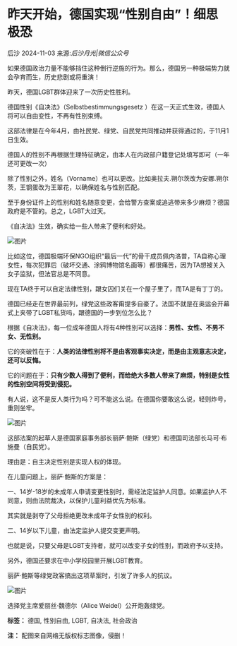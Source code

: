 # 昨天开始，德国实现“性别自由”！细思极恐

后沙 2024-11-03 来源:_后沙月光|微信公众号_

如果德国政治力量不能够挡住这种倒行逆施的行为。那么，德国另一种极端势力就会孕育而生，历史悲剧或将重演！

昨天，德国LGBT群体迎来了一次历史性胜利。

德国性别《自决法》（Selbstbestimmungsgesetz ）在这一天正式生效，德国人将可以自由变性，不再有性别束缚。

这部法律是在今年4月，由社民党、绿党、自民党共同推动并获得通过的，于11月1日生效。

德国人的性别不再根据生理特征确定，由本人在内政部户籍登记处填写即可（一年还可更改一次）

除了性别之外，姓名（Vorname）也可以更改。比如奥拉夫.朔尔茨改为安娜.朔尔茨，王钢蛋改为王翠花，以确保姓名与性别匹配。

至于身份证件上的性别和姓名随意变更，会给警方查案或追逃带来多少麻烦？德国政府是不管的。总之，LGBT大过天。

《自决法》生效，确实给一些人带来了便利和好处。

![图片](http://img.wyzxwk.com/p/2024/11/b0844127d03414ada2ca23feb4c60490.jpg)

比如这位，德国极端环保NGO组织“最后一代”的骨干成员佩内洛普，TA自称心理女性，每次犯罪后（破坏交通、涂鸦博物馆名画等）都很痛苦，因为TA想被关入女子监狱，但法官总是不同意。

现在TA终于可以自定法律性别，跟女囚们关在一个屋子里了，而TA是有丁丁的。

德国已经走在世界最前列，绿党这些政客甭提多自豪了。法国不就是在奥运会开幕式上夹带了LGBT私货吗，跟德国的一步到位怎么比？

根据《自决法》，每一位成年德国人将有4种性别可以选择：**男性、女性、不男不女、无性别。**

它的突破性在于：**人类的法律性别将不是由客观事实决定，而是由主观意志决定，还可以反悔。**

它的问题在于：**只有少数人得到了便利，而给绝大多数人带来了麻烦，特别是女性的性别空间将受到侵犯。**

有人说，这不是反人类行为吗？可不能这么说。在德国你要敢这么说，轻则炸号，重则坐牢。

![图片](http://img.wyzxwk.com/p/2024/11/06a8eb42c760b85e931f64070d3ce73f.jpg)

这部法案的起草人是德国家庭事务部长丽萨·鲍斯（绿党）和德国司法部长马可·布施曼（自民党）。

理由是：自主决定性别是实现人权的体现。

在儿童问题上，丽萨·鲍斯的方案是：

一、14岁-18岁的未成年人申请变更性别时，需经法定监护人同意。如果监护人不同意，则由法院裁决，以保护儿童利益优先为标准。

其实就是剥夺了父母拒绝更改未成年子女性别的权利。

二、14岁以下儿童，由法定监护人提交变更声明。

也就是说，只要父母是LGBT支持者，就可以改变子女的性别，而政府予以支持。

另外，德国还要求在中小学校园里开展LGBT教育。

丽萨·鲍斯等绿党政客搞出这项草案时，引发了许多人的抗议。

![图片](http://img.wyzxwk.com/p/2024/11/f4ab7cdaa421669814ab3818670afc01.jpg)

选择党主席爱丽丝·魏德尔（Alice Weidel）公开炮轰绿党。

**标签：** 德国, 性别自由, LGBT, 自决法, 社会政治

**注：** 配图来自网络无版权标志图像，侵删！